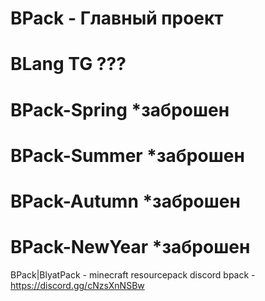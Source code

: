 # BPack - Главный проект
# BLang TG ???
# BPack-Spring *заброшен
# BPack-Summer *заброшен
# BPack-Autumn *заброшен
# BPack-NewYear *заброшен
BPack|BlyatPack - minecraft resourcepack
discord bpack - https://discord.gg/cNzsXnNSBw
